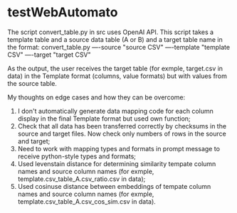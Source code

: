 # testWebAutomato
The script convert_table.py in src uses OpenAI API.
This script takes a template table and a source data table (A or B) and a target table name in the format:
convert_table.py —-source "source CSV" —-template "template CSV" —-target "target CSV"

As the output, the user receives the target table (for exmple, target.csv in data) in the Template format (columns, value formats) but with values from the source table.

My thoughts on edge cases and how they can be overcome:
1) I don't automatically generate data mapping code for each column display in the final Template format but used own function;
2) Check that all data has been transferred correctly by checksums in the source and target files. Now check only numbers of rows in the source and target;
3) Need to work with mapping types and formats in prompt message to receive python-style types and formats;
4) Used levenstain distance for determining similarity tempate column names and source column names (for exmple, template.csv_table_A.csv_ratio.csv in data);
5) Used cosinuse distance between embeddings of tempate column names and source column names (for exmple, template.csv_table_A.csv_cos_sim.csv in data).
